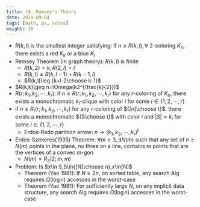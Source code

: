 ```yaml
---
title: 10. Ramsey's Theory
date: 2019-09-04
tags: [math, ps, notes]
weight: 10
---
```


* $R(k,l)$ is the smallest integer satisfying: if $n\geq R(k,l),\forall$ 2-coloring $K_n$, there exists a red $K_k$ or a blue $K_l$
* Remsey Theorem (In graph theory): $R(k,l)$ is finite
  * $R(k,2)=k,R(2,l)=l$
  * $R(k,l)\leq R(k,l-1)+R(k-1,l)$
  * $R(k,l)\leq {k+l-2\choose k-1}$
* $R(k,k)\geq n=\Omega(k2^{\frac{k}{2}})$
* $R(r;k_1,k_2,\cdots,k_r)$: if $n\geq R(r;k_1,k_2,\cdots,k_r)$ for any $r$-coloring of $K_n$, there exists a monochromatic $k_i$-clique with color $i$ for some $i\in\{1,2,\cdots,r\}$
* if $n\geq R_t(r;k_1,k_2,\cdots,k_r)$ for any $r$-coloring of ${[n]\choose t}$, there exists a monochromatic ${S\choose t}$ with color $i$ and $|S|=k_i$ for some $i\in\{1,2,\cdots,r\}$
  * Erdos-Rado partition arrow: $n\rightarrow(k_1,k_2,\cdots,k_r)^t$
* Erdos-Szekeres(1935) Theorem: $\forall m\geq 3,\exists N(m)$ such that any set of $n\geq N(m)$ points in the plane, no three on a line, contains $m$ points that are the vertices of a convec $m$-gon
  * $N(m)=R_3(2;m,m)$
* Problem: Is $x\in S,S\in{[N]\choose n},x\in[N]$
  * Theorem (Yao 1981): If $N\geq 2n$, on sorted table, any search Alg requires $\Omega(\log n)$ accesses in the worst-case
  * Theorem (Yao 1981): For sufficiently large $N$, on any implicit data structure, any search Alg requires $\Omega(\log n)$ accesses in the worst-case

